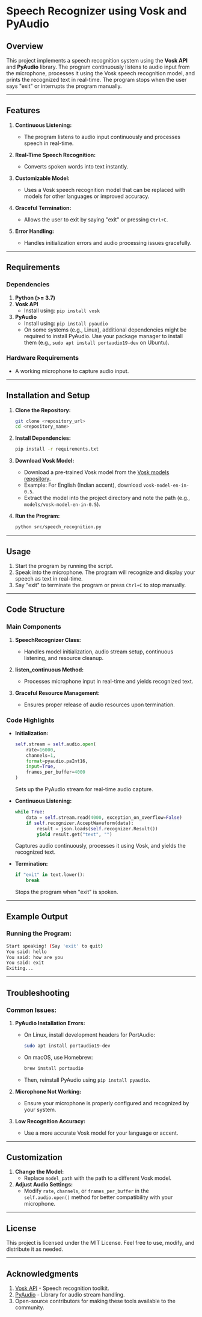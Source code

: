 # Speech Recognizer using Vosk and PyAudio

## Overview

This project implements a speech recognition system using the **Vosk API** and **PyAudio** library. The program continuously listens to audio input from the microphone, processes it using the Vosk speech recognition model, and prints the recognized text in real-time. The program stops when the user says "exit" or interrupts the program manually.

---

## Features

1. **Continuous Listening:**

   - The program listens to audio input continuously and processes speech in real-time.

2. **Real-Time Speech Recognition:**

   - Converts spoken words into text instantly.

3. **Customizable Model:**

   - Uses a Vosk speech recognition model that can be replaced with models for other languages or improved accuracy.

4. **Graceful Termination:**

   - Allows the user to exit by saying "exit" or pressing `Ctrl+C`.

5. **Error Handling:**

   - Handles initialization errors and audio processing issues gracefully.

---

## Requirements

### Dependencies

1. **Python (>= 3.7)**
2. **Vosk API**
   - Install using: `pip install vosk`
3. **PyAudio**
   - Install using: `pip install pyaudio`
   - On some systems (e.g., Linux), additional dependencies might be required to install PyAudio. Use your package manager to install them (e.g., `sudo apt install portaudio19-dev` on Ubuntu).

### Hardware Requirements

- A working microphone to capture audio input.

---

## Installation and Setup

1. **Clone the Repository:**

   ```bash
   git clone <repository_url>
   cd <repository_name>
   ```

2. **Install Dependencies:**

   ```bash
   pip install -r requirements.txt
   ```

3. **Download Vosk Model:**

   - Download a pre-trained Vosk model from the [Vosk models repository](https://alphacephei.com/vosk/models).
   - Example: For English (Indian accent), download `vosk-model-en-in-0.5`.
   - Extract the model into the project directory and note the path (e.g., `models/vosk-model-en-in-0.5`).

4. **Run the Program:**

   ```bash
   python src/speech_recognition.py
   ```

---

## Usage

1. Start the program by running the script.
2. Speak into the microphone. The program will recognize and display your speech as text in real-time.
3. Say "exit" to terminate the program or press `Ctrl+C` to stop manually.

---

## Code Structure

### Main Components

1. **SpeechRecognizer Class:**

   - Handles model initialization, audio stream setup, continuous listening, and resource cleanup.

2. **listen\_continuous Method:**

   - Processes microphone input in real-time and yields recognized text.

3. **Graceful Resource Management:**

   - Ensures proper release of audio resources upon termination.

### Code Highlights

- **Initialization:**

  ```python
  self.stream = self.audio.open(
      rate=16000,
      channels=1,
      format=pyaudio.paInt16,
      input=True,
      frames_per_buffer=4000
  )
  ```

  Sets up the PyAudio stream for real-time audio capture.

- **Continuous Listening:**

  ```python
  while True:
      data = self.stream.read(4000, exception_on_overflow=False)
      if self.recognizer.AcceptWaveform(data):
          result = json.loads(self.recognizer.Result())
          yield result.get("text", "")
  ```

  Captures audio continuously, processes it using Vosk, and yields the recognized text.

- **Termination:**

  ```python
  if "exit" in text.lower():
      break
  ```

  Stops the program when "exit" is spoken.

---

## Example Output

### Running the Program:

```bash
Start speaking! (Say 'exit' to quit)
You said: hello
You said: how are you
You said: exit
Exiting...
```

---

## Troubleshooting

### Common Issues:

1. **PyAudio Installation Errors:**

   - On Linux, install development headers for PortAudio:
     ```bash
     sudo apt install portaudio19-dev
     ```
   - On macOS, use Homebrew:
     ```bash
     brew install portaudio
     ```
   - Then, reinstall PyAudio using `pip install pyaudio`.

2. **Microphone Not Working:**

   - Ensure your microphone is properly configured and recognized by your system.

3. **Low Recognition Accuracy:**

   - Use a more accurate Vosk model for your language or accent.

---

## Customization

1. **Change the Model:**
   - Replace `model_path` with the path to a different Vosk model.
2. **Adjust Audio Settings:**
   - Modify `rate`, `channels`, or `frames_per_buffer` in the `self.audio.open()` method for better compatibility with your microphone.

---

## License

This project is licensed under the MIT License. Feel free to use, modify, and distribute it as needed.

---

## Acknowledgments

1. [Vosk API](https://alphacephei.com/vosk) - Speech recognition toolkit.
2. [PyAudio](https://people.csail.mit.edu/hubert/pyaudio/) - Library for audio stream handling.
3. Open-source contributors for making these tools available to the community.


